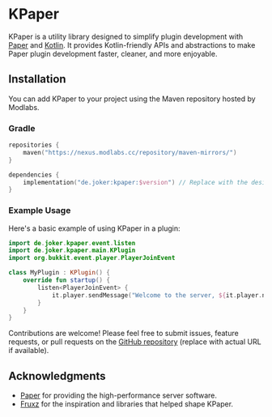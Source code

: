 # KPaper

KPaper is a utility library designed to simplify plugin development with [Paper](https://papermc.io/) and [Kotlin](https://kotlinlang.org/). It provides Kotlin-friendly APIs and abstractions to make Paper plugin development faster, cleaner, and more enjoyable.

## Installation

You can add KPaper to your project using the Maven repository hosted by Modlabs.

### Gradle
```kotlin
repositories {
    maven("https://nexus.modlabs.cc/repository/maven-mirrors/")
}

dependencies {
    implementation("de.joker:kpaper:$version") // Replace with the desired version
}
```

### Example Usage

Here's a basic example of using KPaper in a plugin:

```kotlin
import de.joker.kpaper.event.listen
import de.joker.kpaper.main.KPlugin
import org.bukkit.event.player.PlayerJoinEvent

class MyPlugin : KPlugin() {
    override fun startup() {
        listen<PlayerJoinEvent> {
            it.player.sendMessage("Welcome to the server, ${it.player.name}!")
        }
    }
}
```

Contributions are welcome! Please feel free to submit issues, feature requests, or pull requests on the [GitHub repository](https://github.com/de-joker/kpaper) (replace with actual URL if available).

## Acknowledgments

- [Paper](https://papermc.io/) for providing the high-performance server software.
- [Fruxz](https://github.com/TheFruxz) for the inspiration and libraries that helped shape KPaper.

 
